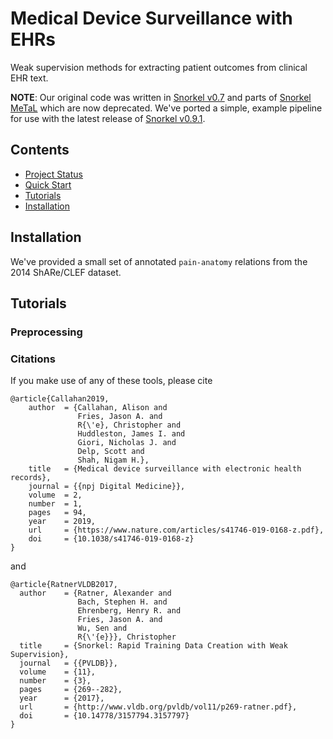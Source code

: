 # Medical Device Surveillance with EHRs

Weak supervision methods for extracting patient outcomes from clinical EHR text.

**NOTE**: Our original code was written in [Snorkel v0.7](https://github.com/snorkel-team/snorkel-extraction) and parts of [Snorkel MeTaL]() which are now deprecated. We've ported a simple, example pipeline for use with the latest release of [Snorkel v0.9.1](https://github.com/snorkel-team/snorkel). 

## Contents
* [Project Status](#project-status)
* [Quick Start](#quick-start)
* [Tutorials](#tutorials)
* [Installation](#installation)

## Installation

We've provided a small set of annotated `pain-anatomy` relations from the 2014 ShARe/CLEF dataset. 


## Tutorials

### Preprocessing




### Citations

If you make use of any of these tools, please cite

	@article{Callahan2019,
		author  = {Callahan, Alison and 
		           Fries, Jason A. and 
		           R{\'e}, Christopher and
		           Huddleston, James I. and 
		           Giori, Nicholas J. and
		           Delp, Scott and 
		           Shah, Nigam H.},
		title   = {Medical device surveillance with electronic health records},
		journal = {{npj Digital Medicine}},
		volume  = 2,
		number  = 1,
		pages   = 94,
		year    = 2019,
		url     = {https://www.nature.com/articles/s41746-019-0168-z.pdf},
		doi     = {10.1038/s41746-019-0168-z}
	}
	
and

	@article{RatnerVLDB2017,
	  author    = {Ratner, Alexander and
	               Bach, Stephen H. and
	               Ehrenberg, Henry R. and
	               Fries, Jason A. and
	               Wu, Sen and
	               R{\'{e}}}, Christopher 
	  title     = {Snorkel: Rapid Training Data Creation with Weak Supervision},
	  journal   = {{PVLDB}},
	  volume    = {11},
	  number    = {3},
	  pages     = {269--282},
	  year      = {2017},
	  url       = {http://www.vldb.org/pvldb/vol11/p269-ratner.pdf},
	  doi       = {10.14778/3157794.3157797}
	}


